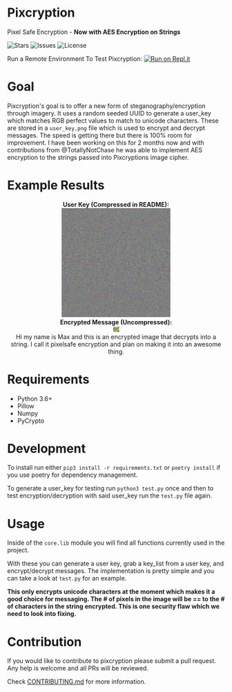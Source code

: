 # Pixcryption
Pixel Safe Encryption - **Now with AES Encryption on Strings**

![Stars](https://img.shields.io/github/stars/M4cs/pixcryption) ![Issues](https://img.shields.io/github/issues/M4cs/pixcryption) ![License](https://img.shields.io/github/license/M4cs/pixcryption)

Run a Remote Environment To Test Pixcryption: [![Run on Repl.it](https://repl.it/badge/github/M4cs/pixcryption)](https://repl.it/github/M4cs/pixcryption)

# Goal

Pixcryption's goal is to offer a new form of steganography/encryption through imagery. It uses a random seeded UUID to generate a user_key which matches RGB perfect values to match to unicode characters. These are stored in a `user_key.png` file which is used to encrypt and decrypt messages. The speed is getting there but there is 100% room for improvement. I have been working on this for 2 months now and with contributions from @TotallyNotChase he was able to implement AES encryption to the strings passed into Pixcryptions image cipher.

# Example Results

<p align="center">
  <a align="center"><b>User Key (Compressed in README):</b></a></br>
  <a align="center"><img src="https://github.com/M4cs/pixcryption/blob/master/examples/userkey.png?raw=true" width="50%"></a></br>
  <a align="center"><b>Encrypted Message (Uncompressed):</b></a></br>
  <a align="center"><img src="https://github.com/M4cs/pixcryption/blob/master/examples/example_enc_msg.png?raw=true"></a></br>
  <a align="center">Hi my name is Max and this is an encrypted image that decrypts into a string. I call it pixelsafe encryption and plan on making it into an awesome thing.</a>
</p>

# Requirements

- Python 3.6+
- Pillow
- Numpy
- PyCrypto

# Development

To install run either `pip3 install -r requirements.txt` or `poetry install` if you use poetry for dependency management.

To generate a user_key for testing run `python3 test.py` once and then to test encryption/decryption with said user_key run the `test.py` file again.

# Usage

Inside of the `core.lib` module you will find all functions currently used in the project.

With these you can generate a user key, grab a key_list from a user key, and encrypt/decrypt messages. The implementation is pretty simple and you can take a look at `test.py` for an example.

**This only encrypts unicode characters at the moment which makes it a good choice for messaging. The # of pixels in the image will be == to the # of characters in the string encrypted. This is one security flaw which we need to look into fixing.**

# Contribution

If you would like to contribute to pixcryption please submit a pull request. Any help is welcome and all PRs will be reviewed.

Check [CONTRIBUTING.md](https://github.com/M4cs/pixcryption/blob/master/CONTRIBUTING.md) for more information.
